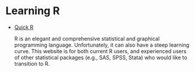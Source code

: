# Learning R

- [Quick R](http://www.statmethods.net/)

  R is an elegant and comprehensive statistical and graphical programming
  language. Unfortunately, it can also have a steep learning curve. This
  website is for both current R users, and experienced users of other
  statistical packages (e.g., SAS, SPSS, Stata) who would like to transition
  to R.

